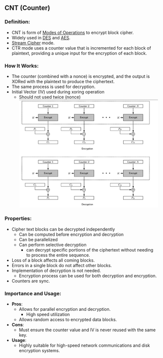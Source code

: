 ## CNT (Counter)

### Definition:
-  CNT is form of [Modes of Operations](Modes%20of%20Operations.md) to encrypt block cipher.
- Widely used in [DES](DES.md) and [AES](AES.md).
- [Stream Cipher](Stream%20Cipher.md) mode.
- CTR mode uses a counter value that is incremented for each block of plaintext, providing a unique input for the encryption of each block.
### How It Works:
- The counter (combined with a nonce) is encrypted, and the output is XORed with the plaintext to produce the ciphertext. 
- The same process is used for decryption.
-  Initial Vector (IV) used during xoring operation
	- Should not used twice (nonce)
![](../../Attachments/CNT.png)
### Properties:
- Cipher text blocks can be decrypted independently
	- Can be computed before encryption and decryption
	- Can be parallelized
	- Can perform selective decryption
		- can decrypt specific portions of the ciphertext without needing to process the entire sequence.
-  Loss of a block affects all coming blocks.
- Errors in a single block do not affect other blocks.
- Implementation of decryption is not needed.
	-  Encryption process can be used for both decryption and encryption.
- Counters are sync.
### Importance and Usage:
- **Pros**: 
	- Allows for parallel encryption and decryption.
		- High speed utilization
	- Allows random access to encrypted data blocks.
- **Cons**: 
	- Must ensure the counter value and IV is never reused with the same key.
- **Usage**: 
	- Highly suitable for high-speed network communications and disk encryption systems.